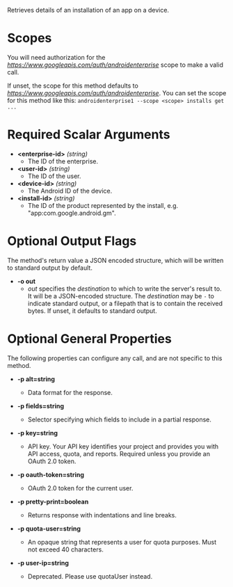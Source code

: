 Retrieves details of an installation of an app on a device.
# Scopes

You will need authorization for the *https://www.googleapis.com/auth/androidenterprise* scope to make a valid call.

If unset, the scope for this method defaults to *https://www.googleapis.com/auth/androidenterprise*.
You can set the scope for this method like this: `androidenterprise1 --scope <scope> installs get ...`
# Required Scalar Arguments
* **&lt;enterprise-id&gt;** *(string)*
    - The ID of the enterprise.
* **&lt;user-id&gt;** *(string)*
    - The ID of the user.
* **&lt;device-id&gt;** *(string)*
    - The Android ID of the device.
* **&lt;install-id&gt;** *(string)*
    - The ID of the product represented by the install, e.g. &#34;app:com.google.android.gm&#34;.

# Optional Output Flags

The method's return value a JSON encoded structure, which will be written to standard output by default.

* **-o out**
    - *out* specifies the *destination* to which to write the server's result to.
      It will be a JSON-encoded structure.
      The *destination* may be `-` to indicate standard output, or a filepath that is to contain the received bytes.
      If unset, it defaults to standard output.
# Optional General Properties

The following properties can configure any call, and are not specific to this method.

* **-p alt=string**
    - Data format for the response.

* **-p fields=string**
    - Selector specifying which fields to include in a partial response.

* **-p key=string**
    - API key. Your API key identifies your project and provides you with API access, quota, and reports. Required unless you provide an OAuth 2.0 token.

* **-p oauth-token=string**
    - OAuth 2.0 token for the current user.

* **-p pretty-print=boolean**
    - Returns response with indentations and line breaks.

* **-p quota-user=string**
    - An opaque string that represents a user for quota purposes. Must not exceed 40 characters.

* **-p user-ip=string**
    - Deprecated. Please use quotaUser instead.
